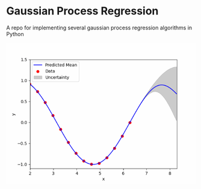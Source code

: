 # Gaussian Process Regression

A repo for implementing several gaussian process regression algorithms in Python

![alt text](https://github.com/abdelhakim96/Gaussian-Process-Regression/blob/main/figs/animation.gif "GPR")
